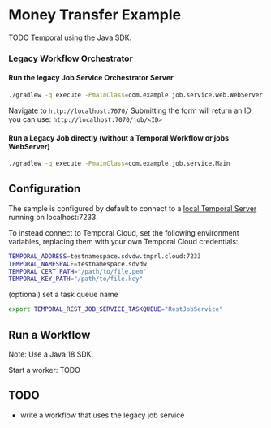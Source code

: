 # Money Transfer Example

TODO [Temporal](https://temporal.io) using the Java SDK.

### Legacy Workflow Orchestrator

#### Run the legacy Job Service Orchestrator Server
```bash
./gradlew -q execute -PmainClass=com.example.job.service.web.WebServer
````

Navigate to `http://localhost:7070/`
Submitting the form will return an ID you can use: `http://localhost:7070/job/<ID>`

#### Run a Legacy Job directly (without a Temporal Workflow or jobs WebServer)
```bash
./gradlew -q execute -PmainClass=com.example.job.service.Main
````

## Configuration

The sample is configured by default to connect to a [local Temporal Server](https://docs.temporal.io/cli#starting-the-temporal-server) running on localhost:7233.

To instead connect to Temporal Cloud, set the following environment variables, replacing them with your own Temporal Cloud credentials:

```bash
TEMPORAL_ADDRESS=testnamespace.sdvdw.tmprl.cloud:7233
TEMPORAL_NAMESPACE=testnamespace.sdvdw
TEMPORAL_CERT_PATH="/path/to/file.pem"
TEMPORAL_KEY_PATH="/path/to/file.key"
````

(optional) set a task queue name
```bash
export TEMPORAL_REST_JOB_SERVICE_TASKQUEUE="RestJobService"
```

## Run a Workflow

Note: Use a Java 18 SDK.

Start a worker: TODO

## TODO
- write a workflow that uses the legacy job service
